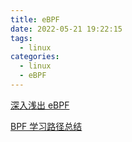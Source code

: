 ```yaml
---
title: eBPF
date: 2022-05-21 19:22:15
tags:
  - linux
categories:
  - linux 
  - eBPF
---
```


<p></p>
<!-- more -->



[深入浅出 eBPF](https://www.ebpf.top/categories/BPF/) 

[BPF 学习路径总结](https://feisky.xyz/posts/2021-01-06-ebpf-learn-path/)